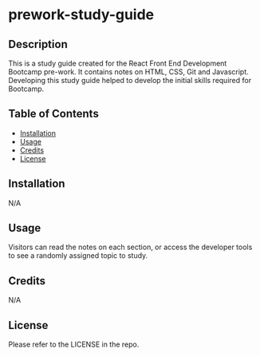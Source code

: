 # prework-study-guide

## Description
This is a study guide created for the React Front End Development Bootcamp pre-work.
It contains notes on HTML, CSS, Git and Javascript.
Developing this study guide helped to develop the initial skills required for Bootcamp.

## Table of Contents
- [Installation](#installation)
- [Usage](#usage)
- [Credits](#credits)
- [License](#license)

## Installation
N/A

## Usage
Visitors can read the notes on each section, or access the developer tools to see a randomly assigned topic to study.

## Credits
N/A

## License
Please refer to the LICENSE in the repo.